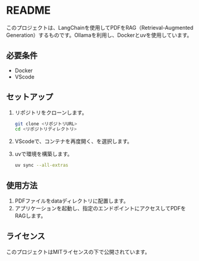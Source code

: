 # README

このプロジェクトは、LangChainを使用してPDFをRAG（Retrieval-Augmented Generation）するものです。Ollamaを利用し、Dockerとuvを使用しています。

## 必要条件

- Docker
- VScode

## セットアップ

1. リポジトリをクローンします。

    ```bash
    git clone <リポジトリURL>
    cd <リポジトリディレクトリ>
    ```

2. VScodeで、コンテナを再度開く、を選択します。

3. uvで環境を構築します。

    ```bash
    uv sync --all-extras
    ```

## 使用方法

1. PDFファイルをdataディレクトリに配置します。
2. アプリケーションを起動し、指定のエンドポイントにアクセスしてPDFをRAGします。

## ライセンス

このプロジェクトはMITライセンスの下で公開されています。
